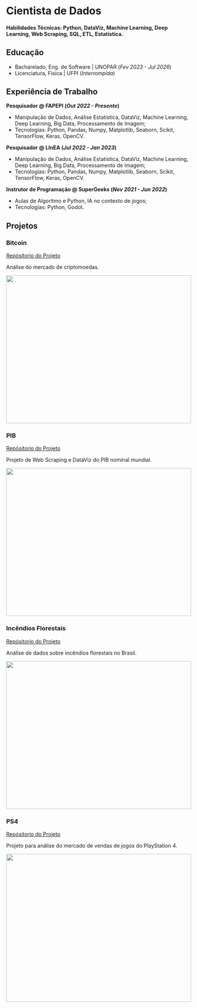 # Cientista de Dados

#### Habilidades Técnicas: Python, DataViz, Machine Learning, Deep Learning, Web Scraping, SQL, ETL, Estatística.

## Educação
- Bacharelado, Eng. de Software | UNOPAR (_Fev 2023 - Jul 2026_)								       		
- Licenciatura, Física	| UFPI (_Interrompida_)	 			        		
  
## Experiência de Trabalho
**Pesquisador @ FAPEPI (_Out 2022 - Presente_)**
- Manipulação de Dados, Análise Estatística, DataViz, Machine Learning, Deep Learning, Big Data, Processamento de Imagem;
- Tecnologias: Python, Pandas, Numpy, Matplotlib, Seaborn, Scikit, TensorFlow, Keras, OpenCV.

**Pesquisador @ LInEA (_Jul 2022 - Jan 2023_)**
- Manipulação de Dados, Análise Estatística, DataViz, Machine Learning, Deep Learning, Big Data, Processamento de Imagem;
- Tecnologias: Python, Pandas, Numpy, Matplotlib, Seaborn, Scikit, TensorFlow, Keras, OpenCV.
 
**Instrutor de Programação @ SuperGeeks (_Nov 2021 - Jun 2022_)**
- Aulas de Algoritmo e Python, IA no contexto de jogos;
- Tecnologias: Python, Godot.

## Projetos

### Bitcoin
[Repósitorio do Projeto](https://github.com/joaoholandaa/criptomoeda-bitcoin)

Análise do mercado de criptomoedas. 

<img src="/portfolio/assets/img/bitcoin.png" width="500" height="400">

### PIB
[Repósitorio do Projeto](https://github.com/joaoholandaa/pib-web-scraping-dataviz)

Projeto de Web Scraping e DataViz do PIB nominal mundial.

<img src="/portfolio/assets/img/pib.png" width="500" height="400">

### Incêndios Florestais
[Repósitorio do Projeto](https://github.com/joaoholandaa/incendios-florestais)

Análise de dados sobre incêndios florestais no Brasil. 

<img src="/portfolio/assets/img/incendio-florestal.jpg" width="500" height="400">

### PS4
[Repósitorio do Projeto](https://github.com/joaoholandaa/ps4-games)

Projeto para análise do mercado de vendas de jogos do PlayStation 4. 

<img src="/portfolio/assets/img/ps4.jpg" width="500" height="400">
